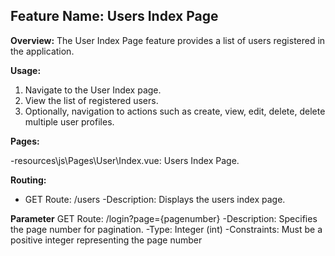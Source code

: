 ## Feature Name: Users Index Page

**Overview:**
The User Index Page feature provides a list of users registered in the application.

**Usage:**

1. Navigate to the User Index page.
2. View the list of registered users.
3. Optionally, navigation to actions such as create, view, edit, delete, delete multiple user profiles.

**Pages:**

-resources\js\Pages\User\Index.vue: Users Index Page.

**Routing:**

-   GET Route: /users
    -Description: Displays the users index page.

**Parameter**
GET Route: /login?page={pagenumber}
-Description: Specifies the page number for pagination.
-Type: Integer (int)
-Constraints: Must be a positive integer representing the page number
